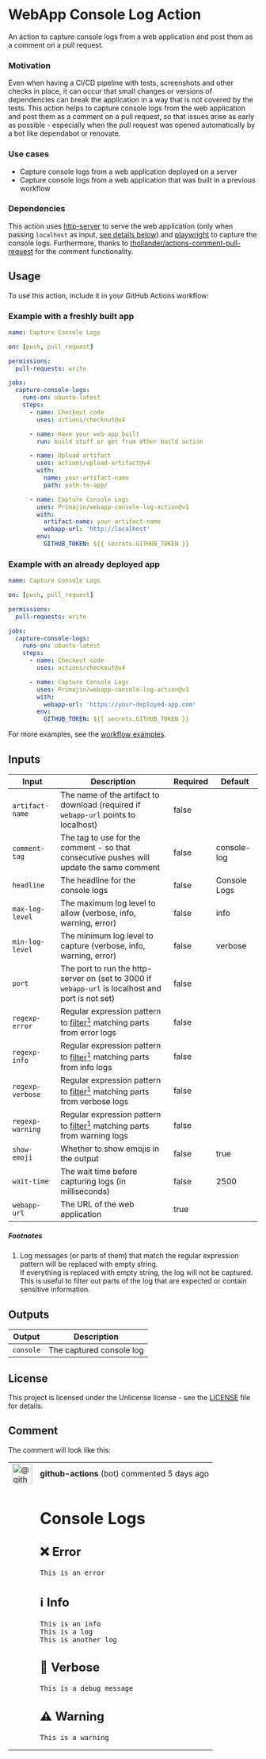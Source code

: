 # WebApp Console Log Action
An action to capture console logs from a web application and post them as a comment on a pull request.

### Motivation
Even when having a CI/CD pipeline with tests, screenshots and other checks in place, it can occur that small changes or
versions of dependencies can break the application in a way that is not covered by the tests.
This action helps to capture console logs from the web application and post them as a comment on a pull request, so that
issues arise as early as possible - especially when the pull request was opened automatically by a bot like dependabot or renovate.

### Use cases
- Capture console logs from a web application deployed on a server
- Capture console logs from a web application that was built in a previous workflow

### Dependencies
This action uses [http-server](https://www.npmjs.com/package/http-server) to serve the web application (only when passing `localhost` as input, [see details below](#webapp-url)) and [playwright](https://www.npmjs.com/package/playwright) to capture the console logs.
Furthermore, thanks to [thollander/actions-comment-pull-request](https://github.com/thollander/actions-comment-pull-request) for the comment functionality.

## Usage
To use this action, include it in your GitHub Actions workflow:

### Example with a freshly built app
```yaml
name: Capture Console Logs

on: [push, pull_request]

permissions:
  pull-requests: write

jobs:
  capture-console-logs:
    runs-on: ubuntu-latest
    steps:
      - name: Checkout code
        uses: actions/checkout@v4

      - name: Have your web-app built
        run: build stuff or get from other build action

      - name: Upload artifact
        uses: actions/upload-artifact@v4
        with:
          name: your-artifact-name
          path: path-to-app/

      - name: Capture Console Logs
        uses: Primajin/webapp-console-log-action@v1
        with:
          artifact-name: your-artifact-name
          webapp-url: 'http://localhost'
        env:
          GITHUB_TOKEN: ${{ secrets.GITHUB_TOKEN }}
```

### Example with an already deployed app
```yaml
name: Capture Console Logs

on: [push, pull_request]

permissions:
  pull-requests: write

jobs:
  capture-console-logs:
    runs-on: ubuntu-latest
    steps:
      - name: Checkout code
        uses: actions/checkout@v4

      - name: Capture Console Logs
        uses: Primajin/webapp-console-log-action@v1
        with:
          webapp-url: 'https://your-deployed-app.com'
        env:
          GITHUB_TOKEN: ${{ secrets.GITHUB_TOKEN }}
```

For more examples, see the [workflow examples](.github/workflows).

## Inputs
| Input                               | Description                                                                                                                                                        | Required | Default       |
|-------------------------------------|--------------------------------------------------------------------------------------------------------------------------------------------------------------------|----------|---------------|
| `artifact-name`                     | The name of the artifact to download (required if `webapp-url` points to localhost)                                                                                | false    |               |
| `comment-tag`                       | The tag to use for the comment - so that consecutive pushes will update the same comment                                                                           | false    | console-log   |
| `headline`                          | The headline for the console logs                                                                                                                                  | false    | Console Logs  |
| `max-log-level`                     | The maximum log level to allow (verbose, info, warning, error)                                                                                                     | false    | info          |
| `min-log-level`                     | The minimum log level to capture (verbose, info, warning, error)                                                                                                   | false    | verbose       |
| `port`                              | The port to run the http-server on (set to 3000 if `webapp-url` is localhost and port is not set)                                                                  | false    |               |
| `regexp-error`                      | Regular expression pattern to <a href="#filter-note" aria-describedby="footnotes-label" role="doc-noteref">filter<sup>1</sup></a> matching parts from error logs   | false    |               |
| `regexp-info`                       | Regular expression pattern to <a href="#filter-note" aria-describedby="footnotes-label" role="doc-noteref">filter<sup>1</sup></a> matching parts from info logs    | false    |               |
| `regexp-verbose`                    | Regular expression pattern to <a href="#filter-note" aria-describedby="footnotes-label" role="doc-noteref">filter<sup>1</sup></a> matching parts from verbose logs | false    |               |
| `regexp-warning`                    | Regular expression pattern to <a href="#filter-note" aria-describedby="footnotes-label" role="doc-noteref">filter<sup>1</sup></a> matching parts from warning logs | false    |               |
| `show-emoji`                        | Whether to show emojis in the output                                                                                                                               | false    | true          |
| `wait-time`                         | The wait time before capturing logs (in milliseconds)                                                                                                              | false    | 2500          |
| <a id="webapp-url"></a>`webapp-url` | The URL of the web application                                                                                                                                     | true     |               |

<footer role="doc-footnote">
  <h5 id="footnotes-label">Footnotes</h5>
  <ol>
    <li id="filter-note">
      Log messages (or parts of them) that match the regular expression pattern will be replaced with empty string.<br>
      If everything is replaced with empty string, the log will not be captured.<br>
      This is useful to filter out parts of the log that are expected or contain sensitive information.
    </li>
  </ol>
</footer>

## Outputs
| Output    | Description              |
|-----------|--------------------------|
| `console` | The captured console log |

## License
This project is licensed under the Unlicense license - see the [LICENSE](LICENSE) file for details.

## Comment

The comment will look like this:

<table>
  <tr>
    <td><img src="https://avatars.githubusercontent.com/in/15368?s=80&v=4" alt="@github-actions" width="40" height="40" /></td>
    <td><b>github-actions</b> (bot) commented 5 days ago</td>
  </tr>
  <tr>
    <td></td>
<td>

# Console Logs
## ❌ Error
```
This is an error
```

## ℹ️ Info
```
This is an info
This is a log
This is another log
```

## 💬 Verbose
```
This is a debug message
```

## ⚠️ Warning
```
This is a warning
```
</td>
  </tr>
</table>
